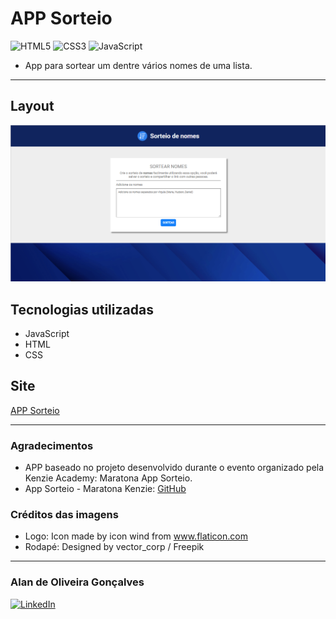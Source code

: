 # APP Sorteio
![HTML5](https://img.shields.io/badge/HTML5-E34F26?style=for-the-badge&logo=html5&logoColor=white)
![CSS3](https://img.shields.io/badge/CSS3-1572B6?style=for-the-badge&logo=css3&logoColor=white)
![JavaScript](https://img.shields.io/badge/JavaScript-F7DF1E?style=for-the-badge&logo=javascript&logoColor=black)

- App para sortear um dentre vários nomes de uma lista.
---

## Layout 
![App Sorteio](https://github.com/Alan-oliveir/APP_Sorteio/blob/main/assets/images/screenshots/screen.png)

## Tecnologias utilizadas
- JavaScript
- HTML
- CSS

## Site
[APP Sorteio](https://alan-oliveir.github.io/APP_Sorteio/)

---
### Agradecimentos
- APP baseado no projeto desenvolvido durante o evento organizado pela Kenzie Academy: Maratona App Sorteio.
- App Sorteio - Maratona Kenzie: [GitHub](https://github.com/Kenzie-Academy-Brasil/maratona-app-sorteio/tree/master)

### Créditos das imagens
- Logo: Icon made by icon wind from www.flaticon.com
- Rodapé: Designed by vector_corp / Freepik

---
### Alan de Oliveira Gonçalves
[![LinkedIn](https://img.shields.io/badge/LinkedIn-0077B5?style=for-the-badge&logo=linkedin&logoColor=white)](https://www.linkedin.com/in/alan-ogoncalves/) 
